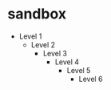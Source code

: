 # sandbox

* Level 1
  * Level 2
    * Level 3
      * Level 4
        * Level 5
          * Level 6
